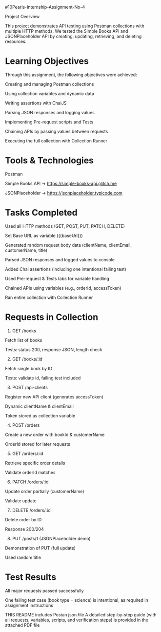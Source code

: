 #10Pearls-Internship-Assignment-No-4

Project Overview

This project demonstrates API testing using Postman collections with multiple HTTP methods.
We tested the Simple Books API and JSONPlaceholder API by creating, updating, retrieving, and deleting resources.

# Learning Objectives

Through this assignment, the following objectives were achieved:

Creating and managing Postman collections

Using collection variables and dynamic data

Writing assertions with ChaiJS

Parsing JSON responses and logging values

Implementing Pre-request scripts and Tests

Chaining APIs by passing values between requests

Executing the full collection with Collection Runner

# Tools & Technologies

Postman

Simple Books API → https://simple-books-api.glitch.me

JSONPlaceholder → https://jsonplaceholder.typicode.com

# Tasks Completed

Used all HTTP methods (GET, POST, PUT, PATCH, DELETE)

Set Base URL as variable ({{baseUrl}})

Generated random request body data (clientName, clientEmail, customerName, title)

Parsed JSON responses and logged values to console

Added Chai assertions (including one intentional failing test)

Used Pre-request & Tests tabs for variable handling

Chained APIs using variables (e.g., orderId, accessToken)

Ran entire collection with Collection Runner

# Requests in Collection
1. GET /books

Fetch list of books

Tests: status 200, response JSON, length check

2. GET /books/:id

Fetch single book by ID

Tests: validate id, failing test included

3. POST /api-clients

Register new API client (generates accessToken)

Dynamic clientName & clientEmail

Token stored as collection variable

4. POST /orders

Create a new order with bookId & customerName

OrderId stored for later requests

5. GET /orders/:id

Retrieve specific order details

Validate orderId matches

6. PATCH /orders/:id

Update order partially (customerName)

Validate update

7. DELETE /orders/:id

Delete order by ID

Response 200/204

8. PUT /posts/1 (JSONPlaceholder demo)

Demonstration of PUT (full update)

Used random title

# Test Results

All major requests passed successfully

One failing test case (book type = science) is intentional, as required in assignment instructions

THIS README includes
Postan json file
A detailed step-by-step guide (with all requests, variables, scripts, and verification steps) is provided in the attached PDF file
